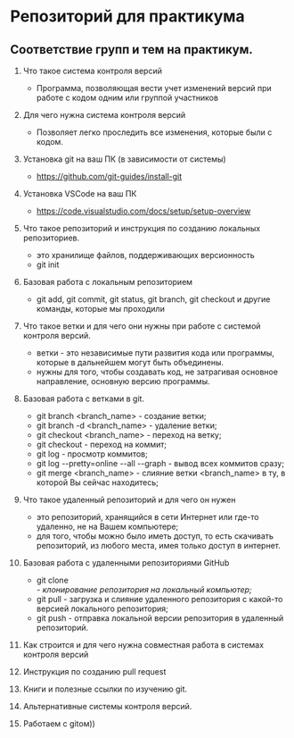 # Репозиторий для практикума
## Соответствие групп и тем на практикум.

1. Что такое система контроля версий
    - Программа, позволяющая вести учет изменений версий при работе с кодом одним или группой участников

2. Для чего нужна система контроля версий
    - Позволяет легко проследить все изменения, которые были с кодом.

3. Установка git на ваш ПК (в зависимости от системы)
    - https://github.com/git-guides/install-git

4. Установка VSCode на ваш ПК
    - https://code.visualstudio.com/docs/setup/setup-overview

5. Что такое репозиторий и инструкция по созданию локальных репозиториев.
    - это хранилище файлов, поддерживающих версионность
    - git init

6. Базовая работа с локальным репозиторием
    - git add, git commit, git status, git branch, git checkout и другие команды, которые мы проходили

7. Что такое ветки и для чего они нужны при работе с системой контроля версий.
    - ветки - это независимые пути развития кода или программы, которые в дальнейшем могут быть объединены.
    - нужны для того, чтобы создавать код, не затрагивая основное направление, основную версию программы.

8. Базовая работа с ветками в git.
    - git branch <branch_name> - создание ветки;
    - git branch -d <branch_name> - удаление ветки;
    - git checkout <branch_name> - переход на ветку;
    - git checkout <hash> - переход на коммит;
    - git log - просмотр коммитов;
    - git log --pretty=online --all --graph - вывод всех коммитов сразу;
    - git merge <branch_name> - слияние ветки <branch_name> в ту, в которой Вы сейчас находитесь;

9. Что такое удаленный репозиторий и для чего он нужен
    - это репозиторий, хранящийся в сети Интернет или где-то удаленно, не на Вашем компьютере;
    - для того, чтобы можно было иметь доступ, то есть скачивать репозиторий, из любого места, имея только доступ в интернет.

10. Базовая работа с удаленными репозиториями GitHub
    - git clone <address> - клонирование репозитория на локальный компьютер;
    - git pull - загрузка и слияние удаленного репозитория с какой-то версией локального репозитория;
    - git push - отправка локальной версии репозитория в удаленный репозиторий.

11. Как строится и для чего нужна совместная работа в системах контроля версий
12. Инструкция по созданию pull request
13. Книги и полезные ссылки по изучению git.
14. Альтернативные системы контроля версий.
15. Работаем с gitом))
